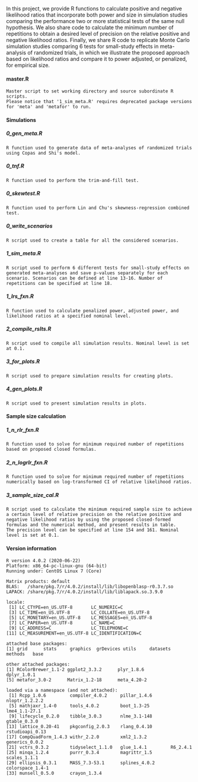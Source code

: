 In this project, we provide R functions to calculate positive and negative likelihood ratios that incorporate both power and size in simulation studies comparing the performance two or more statistical tests of the same null hypothesis. We also share code to calculate the minimum number of repetitions to obtain a desired level of precision on the relative positive and negative likelihood ratios. Finally, we share R code to replicate Monte Carlo simulation studies comparing 6 tests for small-study effects in meta-analysis of randomized trials, in which we illustrate the proposed approach based on likelihood ratios and compare it to power adjusted, or penalized, for empirical size.

#### master.R
```
Master script to set working directory and source subordinate R scripts.
Please notice that '1_sim_meta.R' requires deprecated package versions for 'meta' and 'metafor' to run. 
``` 
#### Simulations

##### 0_gen_meta.R
```
R function used to generate data of meta-analyses of randomized trials using Copas and Shi's model.
```
##### 0_tnf.R
```
R function used to perform the trim-and-fill test. 
```
##### 0_skewtest.R
```
R function used to perform Lin and Chu's skewness-regression combined test. 
```
##### 0_write_scenarios
```
R script used to create a table for all the considered scenarios.
```
##### 1_sim_meta.R
```
R script used to perform 6 different tests for small-study effects on generated meta-analyses and save p-values separately for each scenario. Scenarios can be defined at line 13-16. Number of repetitions can be specified at line 18. 
```
##### 1_lrs_fxn.R
```
R function used to calculate penalized power, adjusted power, and likelihood ratios at a specified nominal level. 
```
##### 2_compile_rslts.R
```
R script used to compile all simulation results. Nominal level is set at 0.1. 
```
##### 3_for_plots.R
```
R script used to prepare simulation results for creating plots.
```
##### 4_gen_plots.R
```
R script used to present simulation results in plots.  
```
#### Sample size calculation

##### 1_n_rlr_fxn.R
```
R function used to solve for minimum required number of repetitions based on proposed closed formulas. 
```
##### 2_n_logrlr_fxn.R
```
R function used to solve for minimum required number of repetitions numerically based on log-transformed CI of relative likelihood ratios. 
```
##### 3_sample_size_cal.R
```
R script used to calculate the minimum required sample size to achieve a certain level of relative precision on the relative positive and negative likelihood ratios by using the proposed closed-formed formulas and the numerical method, and present results in table.
The precision level can be specified at line 154 and 161. Nominal level is set at 0.1.  
```
#### Version information
```
R version 4.0.2 (2020-06-22)
Platform: x86_64-pc-linux-gnu (64-bit)
Running under: CentOS Linux 7 (Core)

Matrix products: default
BLAS:   /share/pkg.7/r/4.0.2/install/lib/libopenblasp-r0.3.7.so
LAPACK: /share/pkg.7/r/4.0.2/install/lib/liblapack.so.3.9.0

locale:
 [1] LC_CTYPE=en_US.UTF-8       LC_NUMERIC=C              
 [3] LC_TIME=en_US.UTF-8        LC_COLLATE=en_US.UTF-8    
 [5] LC_MONETARY=en_US.UTF-8    LC_MESSAGES=en_US.UTF-8   
 [7] LC_PAPER=en_US.UTF-8       LC_NAME=C                 
 [9] LC_ADDRESS=C               LC_TELEPHONE=C            
[11] LC_MEASUREMENT=en_US.UTF-8 LC_IDENTIFICATION=C       

attached base packages:
[1] grid      stats     graphics  grDevices utils     datasets  methods   base     

other attached packages:
[1] RColorBrewer_1.1-2 ggplot2_3.3.2      plyr_1.8.6         dplyr_1.0.1       
[5] metafor_3.0-2      Matrix_1.2-18      meta_4.20-2       

loaded via a namespace (and not attached):
 [1] Rcpp_1.0.6         compiler_4.0.2     pillar_1.4.6       nloptr_1.2.2.2    
 [5] mathjaxr_1.4-0     tools_4.0.2        boot_1.3-25        lme4_1.1-27.1     
 [9] lifecycle_0.2.0    tibble_3.0.3       nlme_3.1-148       gtable_0.3.0      
[13] lattice_0.20-41    pkgconfig_2.0.3    rlang_0.4.10       rstudioapi_0.13   
[17] CompQuadForm_1.4.3 withr_2.2.0        xml2_1.3.2         generics_0.0.2    
[21] vctrs_0.3.2        tidyselect_1.1.0   glue_1.4.1         R6_2.4.1          
[25] minqa_1.2.4        purrr_0.3.4        magrittr_1.5       scales_1.1.1      
[29] ellipsis_0.3.1     MASS_7.3-53.1      splines_4.0.2      colorspace_1.4-1  
[33] munsell_0.5.0      crayon_1.3.4
```
